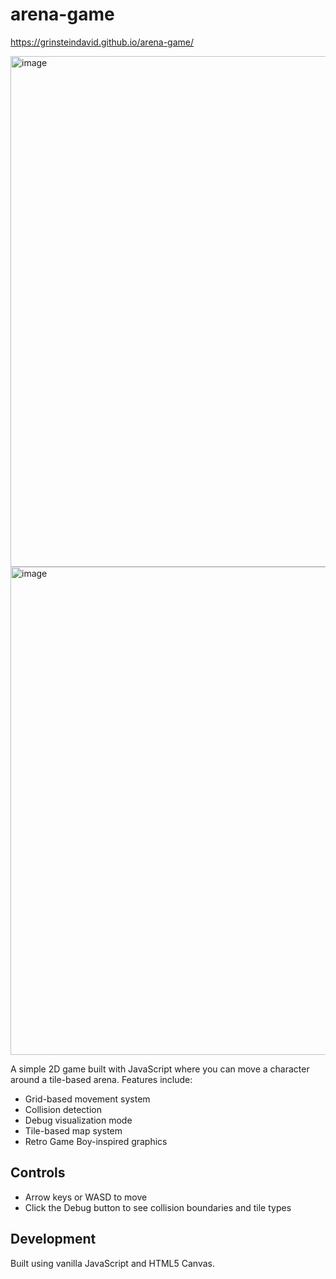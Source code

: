# arena-game

https://grinsteindavid.github.io/arena-game/

<img width="817" alt="image" src="https://github.com/user-attachments/assets/cfd59662-7155-4aec-ad14-ba98b063540c" />

<img width="781" alt="image" src="https://github.com/user-attachments/assets/1322695e-040b-4541-9049-5cc804a3c1d6" />



A simple 2D game built with JavaScript where you can move a character around a tile-based arena. Features include:

- Grid-based movement system
- Collision detection
- Debug visualization mode
- Tile-based map system
- Retro Game Boy-inspired graphics

## Controls
- Arrow keys or WASD to move
- Click the Debug button to see collision boundaries and tile types

## Development
Built using vanilla JavaScript and HTML5 Canvas.
